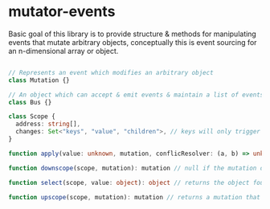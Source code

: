 # mutator-events

Basic goal of this library is to provide structure & methods for manipulating events that mutate arbitrary objects, conceptually this is event sourcing for an n-dimensional array or object.

```ts

// Represents an event which modifies an arbitrary object
class Mutation {}

// An object which can accept & emit events & maintain a list of events
class Bus {}

class Scope {
  address: string[],
  changes: Set<"keys", "value", "children">, // keys will only trigger if keys were added/removed, value will trigger when the value is entirely replaced, children will trigger when a child of this object is modified in any way
}

function apply(value: unknown, mutation, conflicResolver: (a, b) => unknown): object

function downscope(scope, mutation): mutation // null if the mutation does not mutate the object referenced by scope, otherwise transforms the mutation

function select(scope, value: object): object // returns the object found at scope, or null if no object exists at that scope

function upscope(scope, mutation): mutation // returns a mutation that affects a child of an object

```
